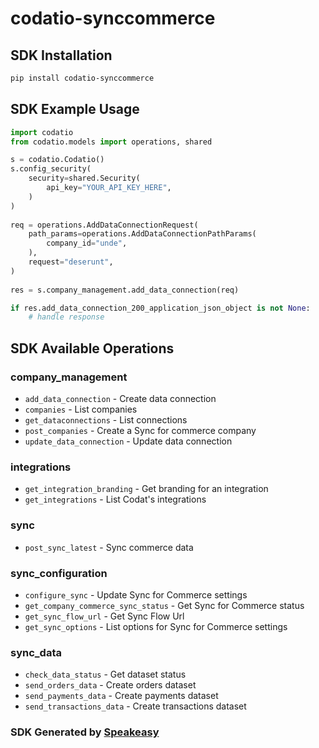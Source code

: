 # codatio-synccommerce

<!-- Start SDK Installation -->
## SDK Installation

```bash
pip install codatio-synccommerce
```
<!-- End SDK Installation -->

## SDK Example Usage
<!-- Start SDK Example Usage -->
```python
import codatio
from codatio.models import operations, shared

s = codatio.Codatio()
s.config_security(
    security=shared.Security(
        api_key="YOUR_API_KEY_HERE",
    )
)
   
req = operations.AddDataConnectionRequest(
    path_params=operations.AddDataConnectionPathParams(
        company_id="unde",
    ),
    request="deserunt",
)
    
res = s.company_management.add_data_connection(req)

if res.add_data_connection_200_application_json_object is not None:
    # handle response
```
<!-- End SDK Example Usage -->

<!-- Start SDK Available Operations -->
## SDK Available Operations


### company_management

* `add_data_connection` - Create data connection
* `companies` - List companies
* `get_dataconnections` - List connections
* `post_companies` - Create a Sync for commerce company
* `update_data_connection` - Update data connection

### integrations

* `get_integration_branding` - Get branding for an integration
* `get_integrations` - List Codat's integrations

### sync

* `post_sync_latest` - Sync commerce data

### sync_configuration

* `configure_sync` - Update Sync for Commerce settings
* `get_company_commerce_sync_status` - Get Sync for Commerce status
* `get_sync_flow_url` - Get Sync Flow Url
* `get_sync_options` - List options for Sync for Commerce settings

### sync_data

* `check_data_status` - Get dataset status
* `send_orders_data` - Create orders dataset
* `send_payments_data` - Create payments dataset
* `send_transactions_data` - Create transactions dataset
<!-- End SDK Available Operations -->

### SDK Generated by [Speakeasy](https://docs.speakeasyapi.dev/docs/using-speakeasy/client-sdks)

